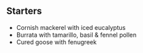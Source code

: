 ## Starters

- Cornish mackerel with iced eucalyptus
- Burrata with tamarillo, basil & fennel pollen
- Cured goose with fenugreek
